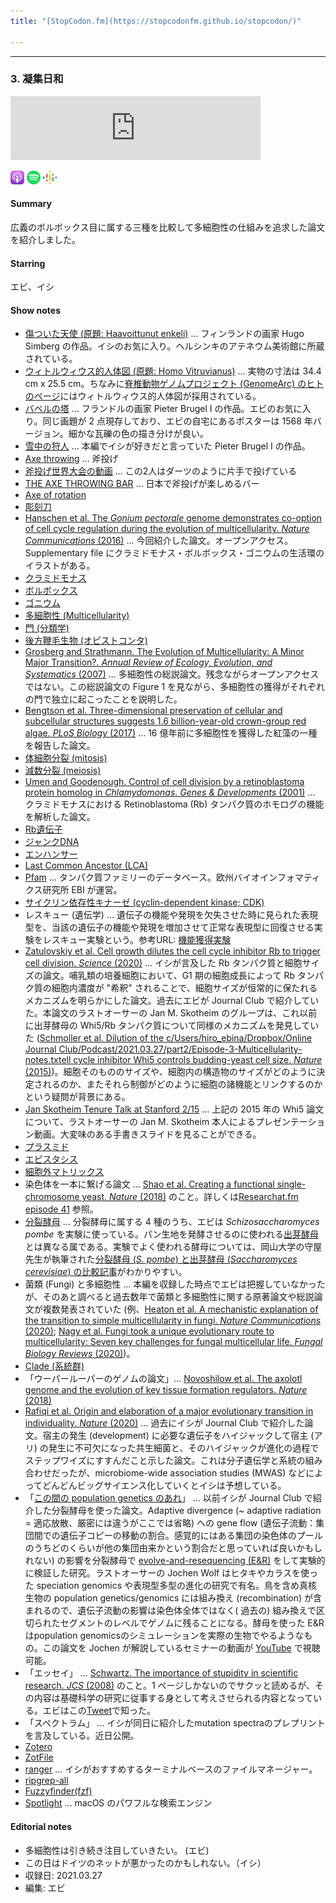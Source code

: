 ```yaml
---
title: "[StopCodon.fm](https://stopcodonfm.github.io/stopcodon/)"

---
```

-------
### 3. 凝集日和
<iframe src="https://anchor.fm/stopcodon/embed/episodes/3-e147tnq" height="102px" width="400px" frameborder="0" scrolling="no"></iframe>

[<img src="https://raw.githubusercontent.com/StopCodonfm/stopcodon/main/logos/apple-podcasts.png" width="22px">](https://podcasts.apple.com/jp/podcast/3-%E5%87%9D%E9%9B%86%E6%97%A5%E5%92%8C/id1572672009?i=1000528467704)
[<img src="https://raw.githubusercontent.com/StopCodonfm/stopcodon/main/logos/spotify.png" width="22px">](https://open.spotify.com/episode/4TD1VZ4LcjpfKL0GHjcPMq)
[<img src="https://raw.githubusercontent.com/StopCodonfm/stopcodon/main/logos/google-podcasts.png" width="22px">](https://podcasts.google.com/feed/aHR0cHM6Ly9hbmNob3IuZm0vcy81YjY0MGVhMC9wb2RjYXN0L3Jzcw/episode/ZmVjYTA2NTAtZjNmNi00OTNjLWE2ZWEtMTJkNWI2YmI4MDAz?sa=X&ved=0CAUQkfYCahcKEwj4rejW8KT1AhUAAAAAHQAAAAAQAQ)




#### Summary
広義のボルボックス目に属する三種を比較して多細胞性の仕組みを追求した論文を紹介しました。

#### Starring  
エビ、イシ  

#### Show notes  
- [傷ついた天使 (原題: Haavoittunut enkeli)](https://fi.wikipedia.org/wiki/Haavoittunut_enkeli) ... フィンランドの画家 Hugo Simberg の作品。イシのお気に入り。ヘルシンキのアテネウム美術館に所蔵されている。  
- [ウィトルウィウス的人体図 (原題: Homo Vitruvianus)](https://la.wikipedia.org/wiki/Homo_Vitruvianus) ... 実物の寸法は 34.4 cm x 25.5 cm。ちなみに[脊椎動物ゲノムプロジェクト (GenomeArc) のヒトのページ](https://vgp.github.io/genomeark/Homo_sapiens/)にはウィトルウィウス的人体図が採用されている。  
- [バベルの塔](http://www.pieterbruegel.org/little-tower-of-babel/) ... フランドルの画家 Pieter Brugel I の作品。エビのお気に入り。同じ画題が 2 点現存しており、エビの自宅にあるポスターは 1568 年バージョン。細かな瓦礫の色の描き分けが良い。　  
- [雪中の狩人](https://ja.wikipedia.org/wiki/雪中の狩人) ... 本編でイシが好きだと言っていた Pieter Brugel I の作品。
- [Axe throwing](https://en.wikipedia.org/wiki/Axe_throwing) ... 斧投げ  
- [斧投げ世界大会の動画](https://youtu.be/zDoE47OHBQI) ... この2人はダーツのように片手で投げている 
- [THE AXE THROWING BAR](https://theaxethrowingbar.com/) ... 日本で斧投げが楽しめるバー  
- [Axe of rotation](https://jasmcole.com/2018/03/18/axes-of-rotation/)  
- [彫刻刀](https://ja.wikipedia.org/wiki/%E5%BD%AB%E5%88%BB%E5%88%80)  
- [Hanschen et al. The _Gonium pectorale_ genome demonstrates co-option of cell cycle regulation during the evolution of multicellularity. _Nature Communications_ (2016)](https://www.nature.com/articles/ncomms11370) ... 今回紹介した論文。オープンアクセス。Supplementary file にクラミドモナス・ボルボックス・ゴニウムの生活環のイラストがある。  
- [クラミドモナス](https://ja.wikipedia.org/wiki/%E3%82%AF%E3%83%A9%E3%83%9F%E3%83%89%E3%83%A2%E3%83%8A%E3%82%B9)  
- [ボルボックス](https://ja.wikipedia.org/wiki/%E3%83%9C%E3%83%AB%E3%83%9C%E3%83%83%E3%82%AF%E3%82%B9)  
- [ゴニウム](https://ja.wikipedia.org/wiki/%E3%82%B4%E3%83%8B%E3%82%A6%E3%83%A0)  
- [多細胞性 (Multicellularity)](https://www.britannica.com/science/life/Multicellularity)  
- [門 (分類学)](https://ja.wikipedia.org/wiki/%E9%96%80_(%E5%88%86%E9%A1%9E%E5%AD%A6))  
- [後方鞭毛生物 (オピストコンタ)](https://ja.wikipedia.org/wiki/%E3%82%AA%E3%83%94%E3%82%B9%E3%83%88%E3%82%B3%E3%83%B3%E3%82%BF)  
- [Grosberg and Strathmann. The Evolution of Multicellularity: A Minor Major Transition?. _Annual Review of Ecology, Evolution, and Systematics_ (2007)](https://www.annualreviews.org/doi/pdf/10.1146/annurev.ecolsys.36.102403.114735) ... 多細胞性の総説論文。残念ながらオープンアクセスではない。この総説論文の Figure 1 を見ながら、多細胞性の獲得がそれぞれの門で独立に起こったことを説明した。
- [Bengtson et al. Three-dimensional preservation of cellular and subcellular structures suggests 1.6 billion-year-old crown-group red algae. _PLoS Biology_ (2017)](https://journals.plos.org/plosbiology/article?id=10.1371/journal.pbio.2000735) ... 16 億年前に多細胞性を獲得した紅藻の一種を報告した論文。 
- [体細胞分裂 (mitosis)](https://ja.wikipedia.org/wiki/体細胞分裂)  
- [減数分裂 (meiosis)](https://ja.wikipedia.org/wiki/減数分裂)  
- [Umen and Goodenough. Control of cell division by a retinoblastoma protein homolog in _Chlamydomonas_. _Genes & Developments_ (2001)](http://genesdev.cshlp.org/content/15/13/1652.long) ... クラミドモナスにおける Retinoblastoma (Rb) タンパク質のホモログの機能を解析した論文。  
- [Rb遺伝子](https://ja.wikipedia.org/wiki/Rb%E9%81%BA%E4%BC%9D%E5%AD%90)  
- [ジャンクDNA](https://ja.wikipedia.org/wiki/%E3%82%B8%E3%83%A3%E3%83%B3%E3%82%AFDNA)  
- [エンハンサー](https://ja.wikipedia.org/wiki/%E3%82%A8%E3%83%B3%E3%83%8F%E3%83%B3%E3%82%B5%E3%83%BC)  
- [Last Common Ancestor (LCA)](https://ja.wikipedia.org/wiki/%E6%9C%80%E3%82%82%E8%BF%91%E3%81%84%E5%85%B1%E9%80%9A%E7%A5%96%E5%85%88)  
- [Pfam](http://pfam.xfam.org/) ... タンパク質ファミリーのデータベース。欧州バイオインフォマティクス研究所 EBI が運営。  
- [サイクリン依存性キナーゼ (cyclin-dependent kinase; CDK)](https://ja.wikipedia.org/wiki/%E3%82%B5%E3%82%A4%E3%82%AF%E3%83%AA%E3%83%B3%E4%BE%9D%E5%AD%98%E6%80%A7%E3%82%AD%E3%83%8A%E3%83%BC%E3%82%BC)  
- レスキュー (遺伝学) ... 遺伝子の機能や発現を欠失させた時に見られた表現型を、当該の遺伝子の機能や発現を増加させて正常な表現型に回復させる実験をレスキュー実験という。参考URL: [機能獲得実験](https://bsd.neuroinf.jp/wiki/機能獲得実験)  
- [Zatulovskiy et al. Cell growth dilutes the cell cycle inhibitor Rb to trigger cell division. _Science_ (2020)](https://science.sciencemag.org/content/369/6502/466) ... イシが言及した Rb タンパク質と細胞サイズの論文。哺乳類の培養細胞において、G1 期の細胞成長によって Rb タンパク質の細胞内濃度が "希釈" されることで、細胞サイズが恒常的に保たれるメカニズムを明らかにした論文。過去にエビが Journal Club で紹介していた。本論文のラストオーサーの Jan M. Skotheim のグループは、これ以前に出芽酵母の Whi5/Rb タンパク質について同様のメカニズムを発見していた ([Schmoller et al. Dilution of the c/Users/hiro_ebina/Dropbox/Online Journal Club/Podcast/2021.03.27/part2/Episode-3-Multicellularity-notes.txtell cycle inhibitor Whi5 controls budding-yeast cell size. _Nature_ (2015)](https://www.nature.com/articles/nature14908))。細胞そのもののサイズや、細胞内の構造物のサイズがどのように決定されるのか、またそれら制御がどのように細胞の諸機能とリンクするのかという疑問が背景にある。
- [Jan Skotheim Tenure Talk at Stanford 2/15](https://youtu.be/VCkGxGLaHKg) ... 上記の 2015 年の Whi5 論文について、ラストオーサーの Jan M. Skotheim 本人によるプレゼンテーション動画。大変味のある手書きスライドを見ることができる。  
- [プラスミド](https://ja.wikipedia.org/wiki/プラスミド)  
- [エピスタシス](https://ja.wikipedia.org/wiki/エピスタシス)  
- [細胞外マトリックス](https://ja.wikipedia.org/wiki/細胞外マトリックス)  
- 染色体を一本に繋げる論文 ... [Shao et al. Creating a functional single-chromosome yeast. _Nature_ (2018)](https://www.nature.com/articles/s41586-018-0382-x) のこと。詳しくは[Researchat.fm episode 41](https://researchat.fm/episode/41) 参照。
- [分裂酵母](https://ja.wikipedia.org/wiki/分裂酵母) ... 分裂酵母に属する 4 種のうち、エビは _Schizosaccharomyces pombe_ を実験に使っている。パン生地を発酵させるのに使われる[出芽酵母](https://ja.wikipedia.org/wiki/出芽酵母)とは異なる属である。実験でよく使われる酵母については、岡山大学の守屋先生が執筆された[分裂酵母 (_S. pombe_) と出芽酵母 (_Saccharomyces cerevisiae_) の比較記事](https://tenure5.vbl.okayama-u.ac.jp/~hisaom/HMwiki/index.php?出芽酵母vs分裂酵母)がわかりやすい。
- 菌類 (Fungi) と多細胞性 ... 本編を収録した時点でエビは把握していなかったが、そのあと調べると過去数年で菌類と多細胞性に関する原著論文や総説論文が複数発表されていた (例、[Heaton et al. A mechanistic explanation of the transition to simple multicellularity in fungi. _Nature Communications_ (2020)](https://www.nature.com/articles/s41467-020-16072-4); [Nagy et al. Fungi took a unique evolutionary route to multicellularity: Seven key challenges for fungal multicellular life. _Fungal Biology Reviews_ (2020)](https://www.sciencedirect.com/science/article/pii/S1749461320300269))。  
- [Clade (系統群)](https://en.wikipedia.org/wiki/Clade)
- 「ウーパールーパーのゲノムの論文」... [Novoshilow et al. The axolotl genome and the evolution of key tissue formation regulators. _Nature_ (2018)](https://www.nature.com/articles/nature25458) 
- [Rafiqi et al. Origin and elaboration of a major evolutionary transition in individuality. _Nature_ (2020)](https://www.nature.com/articles/s41586-020-2653-6) ... 過去にイシが Journal Club で紹介した論文。宿主の発生 (development) に必要な遺伝子をハイジャックして宿主 (アリ) の発生に不可欠になった共生細菌と、そのハイジャックが進化の過程でステップワイズにすすんだこと示した論文。これは分子遺伝学と系統の組み合わせだったが、microbiome-wide association studies (MWAS) などによってどんどんビッグサイエンス化していくとイシは予想している。
- 「[この間の population genetics のあれ](https://www.nature.com/articles/s41559-020-01363-2)」 ... 以前イシが Journal Club で紹介した分裂酵母を使った論文。Adaptive divergence (~ adaptive radiation = 適応放散、厳密には違うがここでは省略) への gene flow (遺伝子流動：集団間での遺伝子コピーの移動の割合。感覚的にはある集団の染色体のプールのうちどのくらいが他の集団由来かという割合だと思っていれば良いかもしれない) の影響を分裂酵母で [evolve-and-resequencing (E&R)](https://www.nature.com/articles/nrg3937) をして実験的に検証した研究。ラストオーサーの Jochen Wolf はヒタキやカラスを使った speciation genomics や表現型多型の進化の研究で有名。鳥を含め真核生物の population genetics/genomics には組み換え (recombination) が含まれるので、遺伝子流動の影響は染色体全体ではなく( 過去の) 組み換えで区切られたセグメントのレベルでゲノムに残ることになる。酵母を使った E&R はpopulation genomicsのシミュレーションを実際の生物でやるようなもの。この論文を Jochen が解説しているセミナーの動画が [YouTube](https://www.youtube.com/watch?v=0y20kXBVPRY&t=863s) で視聴可能。
- 「エッセイ」 ... [Schwartz. The importance of stupidity in scientific research. _JCS_ (2008)](https://journals.biologists.com/jcs/article/121/11/1771/30038/The-importance-of-stupidity-in-scientific-research) のこと。1 ページしかないのでサクッと読めるが、その内容は基礎科学の研究に従事する身として考えさせられる内容となっている。エビはこの[Tweet](https://twitter.com/reclinervellus/status/1370758331489394692?s=21)で知った。
- 「スペクトラム」 ... イシが同日に紹介したmutation spectraのプレプリントを言及している。近日公開。 
- [Zotero](https://www.zotero.org)  
- [ZotFile](http://zotfile.com)
- [ranger](https://github.com/ranger/ranger) ... イシがおすすめするターミナルベースのファイルマネージャー。 
- [ripgrep-all](https://github.com/phiresky/ripgrep-all) 
- [Fuzzyfinder(fzf)](https://github.com/junegunn/fzf)
- [Spotlight](https://ja.wikipedia.org/wiki/Spotlight) ... macOS のパワフルな検索エンジン

#### Editorial notes  
- 多細胞性は引き続き注目していきたい。 (エビ)  
- この日はドイツのネットが悪かったのかもしれない。（イシ）
- 収録日: 2021.03.27
- 編集: エビ

